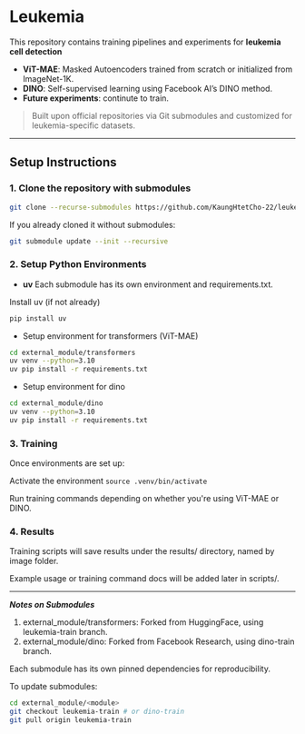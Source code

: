 # Leukemia


This repository contains training pipelines and experiments for **leukemia cell detection** 

- **ViT-MAE**: Masked Autoencoders trained from scratch or initialized from ImageNet-1K.
- **DINO**: Self-supervised learning using Facebook AI’s DINO method.
- **Future experiments**: continute to train.

> Built upon official repositories via Git submodules and customized for leukemia-specific datasets.

---

## Setup Instructions

### 1. Clone the repository with submodules

```bash
git clone --recurse-submodules https://github.com/KaungHtetCho-22/leukemia.git
```

If you already cloned it without submodules:

```bash
git submodule update --init --recursive
```

### 2. Setup Python Environments  

- **uv** 
Each submodule has its own environment and requirements.txt.

Install uv (if not already)
```bash
pip install uv
```


- Setup environment for transformers (ViT-MAE)
```bash 
cd external_module/transformers
uv venv --python=3.10
uv pip install -r requirements.txt
```

- Setup environment for dino
```bash
cd external_module/dino
uv venv --python=3.10
uv pip install -r requirements.txt
```

### 3. Training

Once environments are set up:

Activate the environment  ``source .venv/bin/activate``

Run training commands depending on whether you're using ViT-MAE or DINO.

### 4. Results

Training scripts will save results under the results/ directory, named by image folder.

Example usage or training command docs will be added later in scripts/.

---


***Notes on Submodules***
1. external_module/transformers: Forked from HuggingFace, using leukemia-train branch.
2. external_module/dino: Forked from Facebook Research, using dino-train branch.

Each submodule has its own pinned dependencies for reproducibility.

To update submodules:

```bash
cd external_module/<module>
git checkout leukemia-train # or dino-train
git pull origin leukemia-train
``` 

